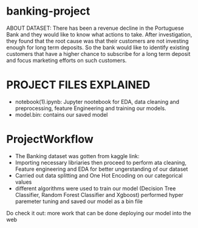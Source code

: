 # banking-project

ABOUT DATASET: There has been a revenue decline in the Portuguese Bank and they would like to know what actions to take. After investigation, they found that the root cause was that their customers are not investing enough for long term deposits. So the bank would like to identify existing customers that have a higher chance to subscribe for a long term deposit and focus marketing efforts on such customers.

# PROJECT FILES EXPLAINED
- notebook(1).ipynb: Jupyter nootebook for EDA, data cleaning and preprocessing, feature Engineering and training our models.
- model.bin: contains our saved model

# ProjectWorkflow
- The Banking dataset was gotten from kaggle link:
- Importing necessary libriaries then proceed to perform ata cleaning, Feature engineering and EDA for better ungerstanding of our dataset
- Carried out data splitting and One Hot Encoding on our categorical values
- different algorithms were used to train our model (Decision Tree Classifier, Random Forest Classifier and Xgboost) performed hyper paremeter tuning and saved our model as a bin file

Do check it out: more work that can be done deploying our model into the web
